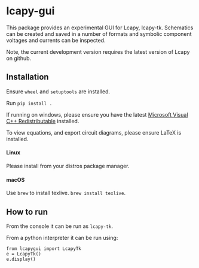 # lcapy-gui

This package provides an experimental GUI for Lcapy, lcapy-tk.
Schematics can be created and saved in a number of formats and
symbolic component voltages and currents can be inspected.

Note, the current development version requires the latest version of
Lcapy on github.

## Installation
Ensure `wheel` and `setuptools` are installed.

Run `pip install .`

If running on windows, please ensure you have the latest [Microsoft Visual C++ Redistributable](https://learn.microsoft.com/en-us/cpp/windows/latest-supported-vc-redist?view=msvc-170) installed.

To view equations, and export circuit diagrams, please ensure LaTeX is installed.
#### Linux
Please install from your distros package manager.
#### macOS
Use `brew` to install texlive. `brew install texlive`.


## How to run
From the console it can be run as `lcapy-tk`.

From a python interpreter it can be run using:

    from lcapygui import LcapyTk
    e = LcapyTk()
    e.display()
